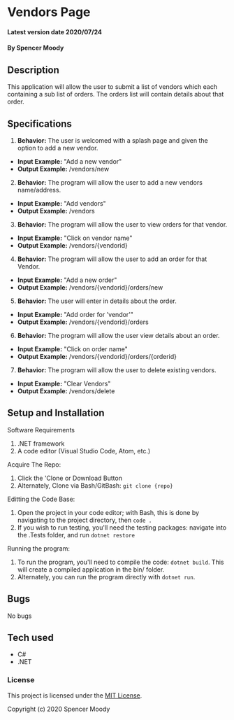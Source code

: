 # Vendors Page

#### Latest version date 2020/07/24

#### By Spencer Moody

## Description
This application will allow the user to submit a list of vendors which each containing a sub list of orders. The orders list will contain details about that order.

## Specifications

1. **Behavior:** The user is welcomed with a splash page and given the option to add a new vendor.
* **Input Example:** "Add a new vendor"
* **Output Example:** /vendors/new

2. **Behavior:** The program will allow the user to add a new vendors name/address.
* **Input Example:** "Add vendors"
* **Output Example:** /vendors

3. **Behavior:** The program will allow the user to view orders for that vendor.
* **Input Example:** "Click on vendor name"
* **Output Example:** /vendors/{vendorid}

4. **Behavior:** The program will allow the user to add an order for that Vendor.
* **Input Example:** "Add a new order"
* **Output Example:** /vendors/{vendorid}/orders/new

5. **Behavior:** The user will enter in details about the order.
* **Input Example:** "Add order for 'vendor'"
* **Output Example:** /vendors/{vendorid}/orders

6. **Behavior:** The program will allow the user view details about an order.
* **Input Example:** "Click on order name"
* **Output Example:** /vendors/{vendorid}/orders/{orderid}

7. **Behavior:** The program will allow the user to delete existing vendors.
* **Input Example:** "Clear Vendors"
* **Output Example:** /vendors/delete

## Setup and Installation

Software Requirements
1. .NET framework
2. A code editor (Visual Studio Code, Atom, etc.)

Acquire The Repo:
1. Click the 'Clone or Download Button
2. Alternately, Clone via Bash/GitBash: `git clone {repo}`

Editting the Code Base:
1. Open the project in your code editor; with Bash, this is done by navigating to the project directory, then `code .`
2. If you wish to run testing, you'll need the testing packages: navigate into the .Tests folder, and run `dotnet restore`

Running the program:
1. To run the program, you'll need to compile the code: `dotnet build`. This will create a compiled application in the bin/ folder.
2. Alternately, you can run the program directly with `dotnet run`.

## Bugs

No bugs

## Tech used

* C#
* .NET

### License

This project is licensed under the [MIT License](https://opensource.org/licenses/MIT).

Copyright (c) 2020 Spencer Moody
